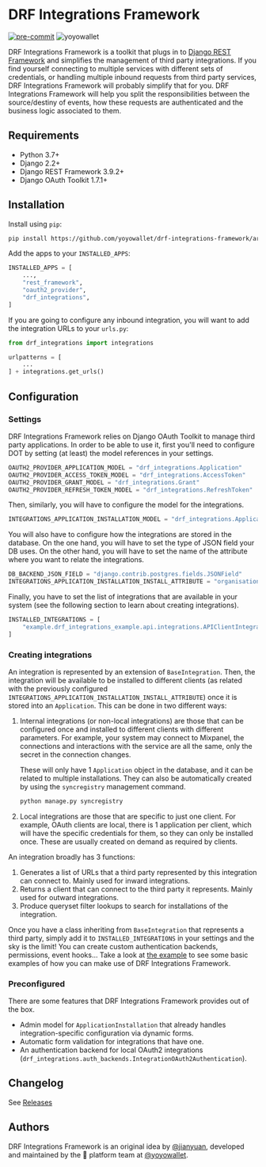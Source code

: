 # DRF Integrations Framework

[![pre-commit](https://img.shields.io/badge/pre--commit-enabled-brightgreen?logo=pre-commit&logoColor=white)](https://github.com/pre-commit/pre-commit)
![yoyowallet](https://circleci.com/gh/yoyowallet/drf-integrations-framework.svg?style=shield)

DRF Integrations Framework is a toolkit that plugs in to [Django REST Framework](https://www.django-rest-framework.org/)
and simplifies the management of third party integrations. If you find yourself connecting to multiple services with
different sets of credentials, or handling multiple inbound requests from third party services, DRF Integrations
Framework will probably simplify that for you. DRF Integrations Framework will help you split the responsibilities
between the source/destiny of events, how these requests are authenticated and the business logic associated to them.

## Requirements
- Python 3.7+
- Django 2.2+
- Django REST Framework 3.9.2+
- Django OAuth Toolkit 1.7.1+

## Installation
Install using `pip`:
```bash
pip install https://github.com/yoyowallet/drf-integrations-framework/archive/0.6.1.tar.gz
```

Add the apps to your `INSTALLED_APPS`:
```python
INSTALLED_APPS = [
    ...,
    "rest_framework",
    "oauth2_provider",
    "drf_integrations",
]
```

If you are going to configure any inbound integration, you will want to add the integration URLs to your `urls.py`:
```python
from drf_integrations import integrations

urlpatterns = [
    ...
] + integrations.get_urls()
```

## Configuration
### Settings
DRF Integrations Framework relies on Django OAuth Toolkit to manage third party applications. In order to be able to use
it, first you'll need to configure DOT by setting (at least) the model references in your settings.
```python
OAUTH2_PROVIDER_APPLICATION_MODEL = "drf_integrations.Application"
OAUTH2_PROVIDER_ACCESS_TOKEN_MODEL = "drf_integrations.AccessToken"
OAUTH2_PROVIDER_GRANT_MODEL = "drf_integrations.Grant"
OAUTH2_PROVIDER_REFRESH_TOKEN_MODEL = "drf_integrations.RefreshToken"
```
Then, similarly, you will have to configure the model for the integrations.
```python
INTEGRATIONS_APPLICATION_INSTALLATION_MODEL = "drf_integrations.ApplicationInstallation"
```
You will also have to configure how the integrations are stored in the database. On the one hand, you will have to set
the type of JSON field your DB uses. On the other hand, you will have to set the name of the attribute where you want to
relate the integrations.
```python
DB_BACKEND_JSON_FIELD = "django.contrib.postgres.fields.JSONField"
INTEGRATIONS_APPLICATION_INSTALLATION_INSTALL_ATTRIBUTE = "organisation"
```
Finally, you have to set the list of integrations that are available in your system (see the following section to learn
about creating integrations).
```python
INSTALLED_INTEGRATIONS = [
    "example.drf_integrations_example.api.integrations.APIClientIntegration",
]
```
### Creating integrations
An integration is represented by an extension of `BaseIntegration`. Then, the integration will be available to be
installed to different clients (as related with the previously configured
`INTEGRATIONS_APPLICATION_INSTALLATION_INSTALL_ATTRIBUTE`) once it is stored into an `Application`. This can be done in
two different ways:
1. Internal integrations (or non-local integrations) are those that can be configured once and installed to different clients with different
parameters. For example, your system may connect to Mixpanel, the connections and interactions with the service are all
the same, only the secret in the connection changes.

   These will only have 1 `Application` object in the database, and it can be related to multiple installations. They
   can also be automatically created by using the `syncregistry` management command.
   ```bash
   python manage.py syncregistry
   ```

1. Local integrations are those that are specific to just one client. For example, OAuth clients are local, there is
1 application per client, which will have the specific credentials for them, so they can only be installed once. These
are usually created on demand as required by clients.

An integration broadly has 3 functions:
1. Generates a list of URLs that a third party represented by this integration can connect to.
Mainly used for inward integrations.
1. Returns a client that can connect to the third party it represents. Mainly used for outward integrations.
1. Produce queryset filter lookups to search for installations of the integration.

Once you have a class inheriting from `BaseIntegration` that represents a third party, simply add it to
`INSTALLED_INTEGRATIONS` in your settings and the sky is the limit! You can create custom authentication backends,
permissions, event hooks... Take a look at [the example](example) to see some basic examples of how you can make use
of DRF Integrations Framework.

### Preconfigured
There are some features that DRF Integrations Framework provides out of the box.

- Admin model for `ApplicationInstallation` that already handles integration-specific configuration via dynamic forms.
- Automatic form validation for integrations that have one.
- An authentication backend for local OAuth2 integrations
(`drf_integrations.auth_backends.IntegrationOAuth2Authentication`).

## Changelog
See [Releases](https://github.com/yoyowallet/drf-integrations-framework/releases)

## Authors
DRF Integrations Framework is an original idea by [@jianyuan](https://github.com/jianyuan), developed and maintained by
the &#x1F918; platform team at [@yoyowallet](https://github.com/yoyowallet).
